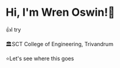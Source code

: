 # Hi, I'm Wren Oswin!👋
👍I try

🏛️SCT College of Engineering, Trivandrum

⭐Let's see where this goes
